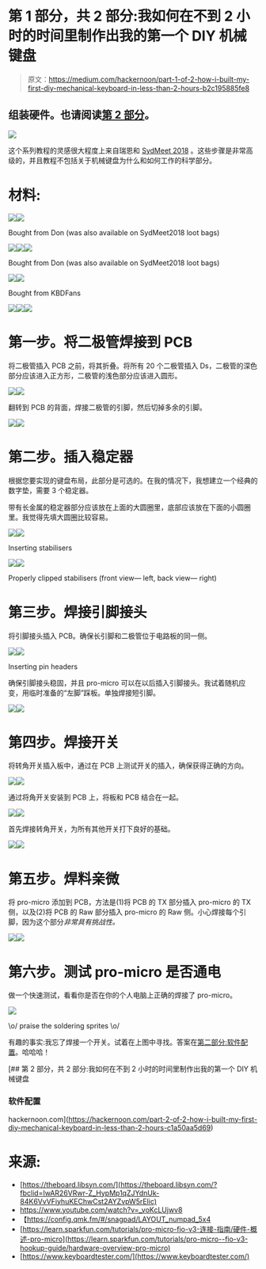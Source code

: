 # 第 1 部分，共 2 部分:我如何在不到 2 小时的时间里制作出我的第一个 DIY 机械键盘

> 原文：<https://medium.com/hackernoon/part-1-of-2-how-i-built-my-first-diy-mechanical-keyboard-in-less-than-2-hours-b2c195885fe8>

## 组装硬件。也请阅读[第 2 部分](https://hackernoon.com/part-2-of-2-how-i-built-my-first-diy-mechanical-keyboard-in-less-than-2-hours-c1a50aa5d69)。

![](img/05bd2373c717e185cb3944ecf9541560.png)

这个系列教程的灵感很大程度上来自瑞恩和 [SydMeet 2018](https://www.youtube.com/watch?v=LKIoQqvakEU&t=10s) 。这些步骤是非常高级的，并且教程不包括关于机械键盘为什么和如何工作的科学部分。

# 材料:

![](img/450fff64560897000d521538258b6de0.png)![](img/1363f2210a3d4d4e162fbbb149f3074e.png)

Bought from Don (was also available on SydMeet2018 loot bags)

![](img/eb4f069665e54e5e39387569da8a214c.png)![](img/fde51db3ad606820e347bcda0f9cb1fe.png)![](img/5e4476ae6346570c5b0ae21089515c41.png)

Bought from Don (was also available on SydMeet2018 loot bags)

![](img/4f6a7d32889baef8806ed1afc0d3ead6.png)![](img/b1c086ab31b9b284f6a47673c51724f5.png)

Bought from KBDFans

![](img/97cc20a143ed6ba558e8921910a24533.png)![](img/a0ca4bdbe3a299ad9039ce520bc309e4.png)![](img/7ded3557824a7b2ab9e573566c25b00a.png)

# 第一步。将二极管焊接到 PCB

将二极管插入 PCB 之前，将其折叠。将所有 20 个二极管插入 Ds，二极管的深色部分应该进入正方形，二极管的浅色部分应该进入圆形。

![](img/e28b21e166665a799421082d37c40f44.png)![](img/72a7de671bea595693624ec8c6858104.png)

翻转到 PCB 的背面，焊接二极管的引脚，然后切掉多余的引脚。

![](img/4b1a57971f5254dfcaf7d13dea76a2d9.png)![](img/f646f57f920988096f5b398563927379.png)

# 第二步。插入稳定器

根据您要实现的键盘布局，此部分是可选的。在我的情况下，我想建立一个经典的数字垫，需要 3 个稳定器。

带有长金属的稳定器部分应该放在上面的大圆圈里，底部应该放在下面的小圆圈里。我觉得先填大圆圈比较容易。

![](img/6ee82f36b0f04bf88a09f847729d6e3e.png)![](img/6fd0f08c4f9869e48ab618c4713a411b.png)

Inserting stabilisers

![](img/473557d1bfc82fa45622410816eff9e1.png)![](img/6b2482fd280e463252b53135ca9a86e6.png)

Properly clipped stabilisers (front view— left, back view— right)

# 第三步。焊接引脚接头

将引脚接头插入 PCB。确保长引脚和二极管位于电路板的同一侧。

![](img/10d130246afc7959e2a0fa7bb351ec58.png)![](img/4882ea26adce8758a3663b979d274a64.png)

Inserting pin headers

确保引脚接头稳固，并且 pro-micro 可以在以后插入引脚接头。我试着随机应变，用临时准备的“左脚”踩板。单独焊接短引脚。

![](img/f3347bcf8ccaa16e3ff083d30f288bea.png)![](img/14164f96a37384a72f95084ba825f190.png)

# 第四步。焊接开关

将转角开关插入板中，通过在 PCB 上测试开关的插入，确保获得正确的方向。

![](img/10d57a119405bf5626d0f4cc9ba0a3b6.png)![](img/74bee7eae3d5f09bff728b4ee94be81e.png)

通过将角开关安装到 PCB 上，将板和 PCB 结合在一起。

![](img/3b6721ef02ed4c5439a3077632f6ad24.png)![](img/7596be3bd0570b673df2a601759f85fe.png)

首先焊接转角开关，为所有其他开关打下良好的基础。

![](img/deebabda8bbe0e6b9ad0fc4565954d31.png)![](img/4337219e5c0c07bc2358d206db51fbb1.png)

# 第五步。焊料亲微

将 pro-micro 添加到 PCB，方法是(1)将 PCB 的 TX 部分插入 pro-micro 的 TX 侧，以及(2)将 PCB 的 Raw 部分插入 pro-micro 的 Raw 侧。小心焊接每个引脚，因为这个部分*非常具有挑战性。*

![](img/79d00bfba5bc653f3c6b80912d221a20.png)![](img/a497755b5d20a89bd06d919bfd5168b5.png)

# 第六步。测试 pro-micro 是否通电

做一个快速测试，看看你是否在你的个人电脑上正确的焊接了 pro-micro。

![](img/3201779dca72ce1cae40d1c08ed7cc0c.png)

\o/ praise the soldering sprites \o/

有趣的事实:我忘了焊接一个开关。试着在上图中寻找。答案在[第二部分:软件配置](https://hackernoon.com/part-2-of-2-how-i-built-my-first-diy-mechanical-keyboard-in-less-than-2-hours-c1a50aa5d69)。哈哈哈！

[](https://hackernoon.com/part-2-of-2-how-i-built-my-first-diy-mechanical-keyboard-in-less-than-2-hours-c1a50aa5d69) [## 第 2 部分，共 2 部分:我如何在不到 2 小时的时间里制作出我的第一个 DIY 机械键盘

### 软件配置

hackernoon.com](https://hackernoon.com/part-2-of-2-how-i-built-my-first-diy-mechanical-keyboard-in-less-than-2-hours-c1a50aa5d69) 

# 来源:

*   [https://theboard.libsyn.com/](https://theboard.libsyn.com/?fbclid=IwAR26VRwr-Z_HypMp1qZJYdnUk-84K6VvVFiyhuKEChwCst2AYZvpW5rElic)
*   https://www.youtube.com/watch?v=_voKcLUjwv8
*   【https://config.qmk.fm/#/snagpad/LAYOUT_numpad_5x4 
*   [https://learn.sparkfun.com/tutorials/pro-micro-fio-v3-连接-指南/硬件-概述-pro-micro](https://learn.sparkfun.com/tutorials/pro-micro--fio-v3-hookup-guide/hardware-overview-pro-micro)
*   [https://www.keyboardtester.com/](https://www.keyboardtester.com/)